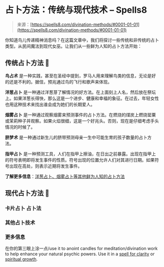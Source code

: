 <!--yml

category: 未分类

date: 2024-06-12 19:59:30

-->

# 占卜方法：传统与现代技术 – Spells8

> 来源：[https://spells8.com/divination-methods/#0001-01-01](https://spells8.com/divination-methods/#0001-01-01)

你知道鸟儿传递精神消息吗？在这篇文章中，我们将探讨一些传统和非传统的占卜类型。从民间魔法到现代女巫。让我们从一些鲜为人知的占卜方法开始：

## 传统占卜方法 🧅

**鸟占术** 是一种实践，甚至在圣经中提到，罗马人用来理解鸟类的信息，无论是好的还是不利的。据信，预兆通过鸟的飞行和歌声来体现。

**洋葱占卜** 是一种通过洋葱芽了解情况的好方法。在上面刻上人名，然后放在祭坛上。如果洋葱长得快，那么这是一个进步、健康和幸福的象征。在过去，年轻女性也用这种技术来找出谁会成为她们的长期爱人。

**烟雾占卜** 是一种通过观察烟雾来预测事件的占卜方法。在燃烧的煤炭上燃烧罂粟或茉莉种子并观察。如果火焰很细，这是一个好兆头。否则，现在是仔细考虑手头情况的时候了。

**脐梦术** 是一种通过新生儿的脐带预测母亲一生中可能生育的孩子数量的占卜方法。

**指甲占卜** 是一种预测工具，人们在指甲上擦油，在日出之前暴露。出现在指甲上的符号表明即将发生事件的性质。符号出现的位置允许人们对其进行日期。如果符号出现在高处，则表示近期将发生事件。

**了解更多信息**：[洋葱占卜、烟雾占卜等其他鲜为人知的占卜方法](https://forum.spells8.com/t/cromniomancy-capnomancy-other-little-known-divination-methods/1010)

## 现代占卜方法 🔮

### **卡片占卜** 占卜法

### 其他占卜技术

### 更多信息

在你的第三眼上涂一点/use it to anoint candles for meditation/divination work to help enhance your natural psychic powers. Use it in a [spell for clarity](https://spells8.com/?s=clarity) or [spiritual growth](https://forum.spells8.com/t/mugwort-bay-leaf-spell-for-spiritual-growth/6478).
